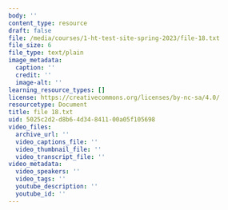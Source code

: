 ```yaml
---
body: ''
content_type: resource
draft: false
file: /media/courses/1-ht-test-site-spring-2023/file-18.txt
file_size: 6
file_type: text/plain
image_metadata:
  caption: ''
  credit: ''
  image-alt: ''
learning_resource_types: []
license: https://creativecommons.org/licenses/by-nc-sa/4.0/
resourcetype: Document
title: file 18.txt
uid: 5025c2d2-d8b6-4d34-8411-00a05f105698
video_files:
  archive_url: ''
  video_captions_file: ''
  video_thumbnail_file: ''
  video_transcript_file: ''
video_metadata:
  video_speakers: ''
  video_tags: ''
  youtube_description: ''
  youtube_id: ''
---
```

